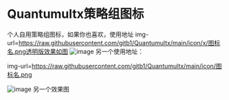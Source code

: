 # Quantumultx策略组图标
  个人自用策略组图标，如果你也喜欢，使用地址 img-url=https://raw.githubusercontent.com/gitb1/Quantumultx/main/icon/x/图标名.png透明版效果如图
![image](https://raw.githubusercontent.com/gitb1/Quantumultx/main/icon/x/c1.jpg)
另一个使用地址：

img-url=https://raw.githubusercontent.com/gitb1/Quantumultx/main/icon/图标名.png

![image](https://raw.githubusercontent.com/gitb1/Quantumultx/main/c2.PNG)
另一个效果图
